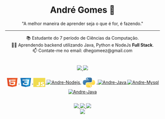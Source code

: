   <div align="center"> <h1>André Gomes 👋 </h1></div>
  <div align="center"> "A melhor maneira de aprender seja o que é for, é fazendo." </div>
  <hr>

  <div align="center">  📚 Estudante do 7 período de Ciências da Computação. </div>
  <div align="center">  👨‍💻 Aprendendo backend utilizando Java, Python e NodeJs <strong>Full Stack</strong>. </div>
  <div align="center">  📫 Contate-me no email: dhegomeez@gmail.com </div>
  <div align="center"   ⚡ Apaixonado por códigos e futebol.</div>
  <br>
  <br>


  <div align="center">
    <a href="https://github.com/anndrezoide">
    <img height="160em" src="https://github-readme-stats.vercel.app/api?username=anndrezoide&show_icons=true&theme=tokyonight&include_all_commits=true&count_private=true"/>
    <img height="160em" src="https://github-readme-stats.vercel.app/api/top-langs/?username=anndrezoide&layout=compact&langs_count=7&theme=tokyonight"/>
  </div>
  
<div style="display: inline_block"><br>
    <div align="center">
    <img align="center" alt="Andre-HTML" height="30" width="40" src="https://raw.githubusercontent.com/devicons/devicon/master/icons/html5/html5-original.svg">
    <img align="center" alt="Andre-CSS" height="30" width="40" src="https://raw.githubusercontent.com/devicons/devicon/master/icons/css3/css3-original.svg">
    <img align="center" alt="Andre-Js" height="30" width="40" src="https://raw.githubusercontent.com/devicons/devicon/master/icons/javascript/javascript-plain.svg">
    <img align="center" alt="Andre-Nodejs" height="50" width="70" src="https://cdn.jsdelivr.net/gh/devicons/devicon/icons/nodejs/nodejs-plain-wordmark.svg" />
    <img align="center" alt="Andre-Python" height="40" width="50" src="https://raw.githubusercontent.com/devicons/devicon/master/icons/python/python-original.svg">
    <img align="center" alt="Andre-Java" height="40" width="50"  src="https://cdn.jsdelivr.net/gh/devicons/devicon/icons/java/java-original-wordmark.svg"/>
    <img align="center" alt="Andre-Mysql" height="50" width="70" src="https://cdn.jsdelivr.net/gh/devicons/devicon/icons/mysql/mysql-original-wordmark.svg"/>
    <img align="center" alt="Andre-Java" height="40" width="50" src="https://cdn.jsdelivr.net/gh/devicons/devicon/icons/postgresql/postgresql-plain-wordmark.svg"/>
    </div>     
</div>
  
  ##
<div align="center">   
  <a href="https://instagram.com/anndrezoide" target="_blank"><img src="https://img.shields.io/badge/-Instagram-%23E4405F?style=for-the-badge&logo=instagram&logoColor=white" target="_blank"> 
  </a><a href= "mailto: dhegomeez@gmail.com"><img src="https://img.shields.io/badge/-Gmail-%23333?style=for-the-badge&logo=gmail&logoColor=white" target="_blank"> </a>   <a href="https://www.linkedin.com/in/anndregoliveira" target="_blank"><img src="https://img.shields.io/badge/-LinkedIn-%230077B5?style=for-the-badge&logo=linkedin&logoColor=white" target="_blank"></a> 
 
</div>  
 
<div align="center">
  <img src="https://visitcount.itsvg.in/api?id=anndrezoide&label=Profile%20Views&color=12&icon=5&pretty=true">
</div>
